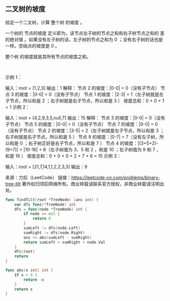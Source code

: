 ## 二叉树的坡度
给定一个二叉树，计算 整个树 的坡度 。

一个树的 节点的坡度 定义即为，该节点左子树的节点之和和右子树节点之和的 差的绝对值 。如果没有左子树的话，左子树的节点之和为 0 ；没有右子树的话也是一样。空结点的坡度是 0 。

整个树 的坡度就是其所有节点的坡度之和。

 

示例 1：


输入：root = [1,2,3]
输出：1
解释：
节点 2 的坡度：|0-0| = 0（没有子节点）
节点 3 的坡度：|0-0| = 0（没有子节点）
节点 1 的坡度：|2-3| = 1（左子树就是左子节点，所以和是 2 ；右子树就是右子节点，所以和是 3 ）
坡度总和：0 + 0 + 1 = 1
示例 2：


输入：root = [4,2,9,3,5,null,7]
输出：15
解释：
节点 3 的坡度：|0-0| = 0（没有子节点）
节点 5 的坡度：|0-0| = 0（没有子节点）
节点 7 的坡度：|0-0| = 0（没有子节点）
节点 2 的坡度：|3-5| = 2（左子树就是左子节点，所以和是 3 ；右子树就是右子节点，所以和是 5 ）
节点 9 的坡度：|0-7| = 7（没有左子树，所以和是 0 ；右子树正好是右子节点，所以和是 7 ）
节点 4 的坡度：|(3+5+2)-(9+7)| = |10-16| = 6（左子树值为 3、5 和 2 ，和是 10 ；右子树值为 9 和 7 ，和是 16 ）
坡度总和：0 + 0 + 0 + 2 + 7 + 6 = 15
示例 3：


输入：root = [21,7,14,1,1,2,2,3,3]
输出：9

来源：力扣（LeetCode）
链接：https://leetcode-cn.com/problems/binary-tree-tilt
著作权归领扣网络所有。商业转载请联系官方授权，非商业转载请注明出处。
```go
func findTilt(root *TreeNode) (ans int) {
    var dfs func(*TreeNode) int
    dfs = func(node *TreeNode) int {
        if node == nil {
            return 0
        }
        sumLeft := dfs(node.Left)
        sumRight := dfs(node.Right)
        ans += abs(sumLeft - sumRight)
        return sumLeft + sumRight + node.Val
    }
    dfs(root)
    return
}

func abs(x int) int {
    if x < 0 {
        return -x
    }
    return x
}

```
